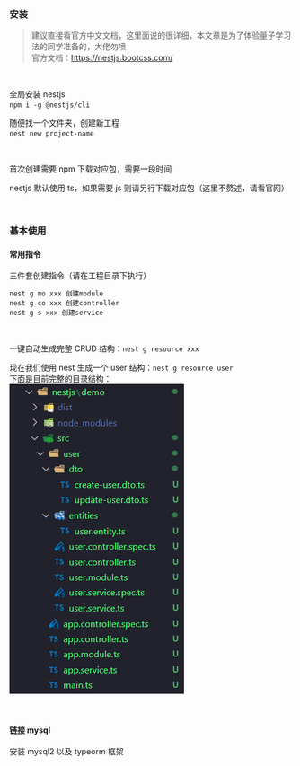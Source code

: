 ### 安装

> 建议直接看官方中文文档，这里面说的很详细，本文章是为了体验量子学习法的同学准备的，大佬勿喷  
> 官方文档：https://nestjs.bootcss.com/

<br>

全局安装 nestjs  
`npm i -g @nestjs/cli`

随便找一个文件夹，创建新工程  
`nest new project-name`

<br>

首次创建需要 npm 下载对应包，需要一段时间

nestjs 默认使用 ts，如果需要 js 则请另行下载对应包（这里不赘述，请看官网）

<br>

### 基本使用

#### 常用指令

三件套创建指令（请在工程目录下执行）

```sh
nest g mo xxx 创建module
nest g co xxx 创建controller
nest g s xxx 创建service
```

<br>

一键自动生成完整 CRUD 结构：`nest g resource xxx`

现在我们使用 nest 生成一个 user 结构：`nest g resource user`  
下面是目前完整的目录结构：  
![](../../img/nestjs/nb/nb01-1.png)

<br>

#### 链接 mysql

安装 mysql2 以及 typeorm 框架
